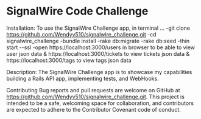 # SignalWire Code Challenge 

Installation: To use the SignalWire Challenge app, in terminal ... 
-git clone https://github.com/Wendyv510/signalwire_challenge.git 
-cd signalwire_challenge 
 -bundle install 
 -rake db:migrate 
 -rake db:seed 
 -thin start --ssl
 -open https://localhost:3000/users in browser to be able to view user json data & https://localhost:3000/tickets to view tickets json data & https://localhost:3000/tags to view tags json data

Description: The SignalWire Challenge app is to showcase my capabilities building a Rails API app, implementing tests, and WebHooks. 

Contributing Bug reports and pull requests are welcome on GitHub at https://github.com/Wendyv510/signalwire_challenge.git. This project is intended to be a safe, welcoming space for collaboration, and contributors are expected to adhere to the Contributor Covenant code of conduct.


